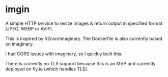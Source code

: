 # imgin
A simple HTTP service to resize images & return output in specified format (JPEG, WEBP or AVIF).

This is inspired by h2non/imaginary. The Dockerfile is also currently based on imaginary.

I had CORS issues with imaginary, so I quickly built this.

There is currently no TLS support because this is an MVP and currently deployed on fly.io (which handles TLS).